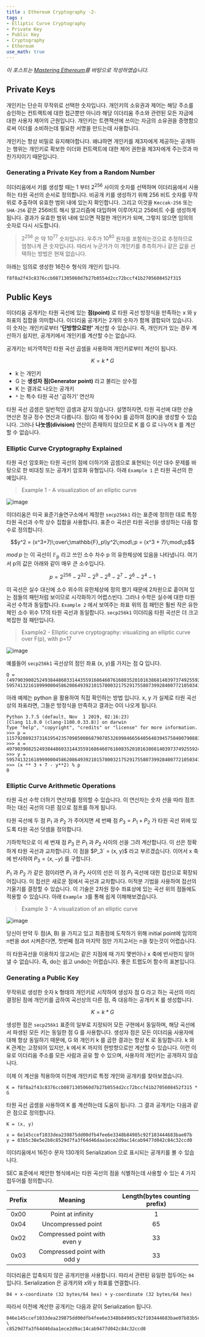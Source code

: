 ```yaml
---
title : Ethereum Cryptography -2-
tags :
- Elliptic Curve Cryptography
- Private Key
- Public Key
- Cryptography
- Ethereum
use_math: true
---
```


*이 포스트는 [Mastering Ethereum](https://github.com/ethereumbook/ethereumbook)를 바탕으로 작성하였습니다.*

## Private Keys

개인키는 단순히 무작위로 선택한 숫자입니다. 개인키의 소유권과 제어는 해당 주소를 승인하는 컨트랙트에 대한 접근뿐만 아니라 해당 이더리움 주소와 관련된 모든 자금에 대한 사용자 제어의 근원입니다. 개인키는 트랜잭션에 쓰이는 자금의 소유권을 증명함으로써 이더를 소비하는데 필요한 서명을 만드는데 사용합니다.

개인키는 항상 비밀로 유지해야합니다. 왜냐하면 개인키를 제3자에게 제공하는 공개하는 행위는 개인키로 확보한 이더와 컨트랙트에 대한 제어 권한을 제3자에게 주는것과 마찬가지이기 때문입니다.

### Generating a Private Key from a Random Number

이더리움에서 키를 생성할 때는 $1$ 부터 $2^{256}$ 사이의 숫자를 선택하며 이더리움에서 사용하는 타원 곡선의 순서로 정의합니다. 비공개 키를 생성하기 위해 256 비트 숫자를 무작위로 추출하여 유효한 범위 내에 있는지 확인합니다. 그리고 이것을 `Keccak-256` 또는 `SHA-256` 같은 256비트 해시 알고리즘에 대입하며 이루어지고 256비트 수를 생성하게 됩니다. 결과가 유효한 범위 내에 있으면 적절한 개인키가 되며, 그렇지 않으면 임의의 숫자로 다시 시도합니다.

> $2^{256}$ 은 약 $10^{77}$ 숫자입니다. 우주가 $10^{80}$ 원자를 포함하는것으로 추정하므로 엄청나게 큰 숫자입니다. 따라서 누군가가 이 개인키를 추측하거나 같은 값을 선택하는 방법은 현재 없습니다.

아래는 임의로 생성한 16진수 형식의 개인키 입니다.

```
f8f8a2f43c8376ccb0871305060d7b27b0554d2cc72bccf41b2705608452f315
```

## Public Keys

이더리움 공개키는 타원 곡선에 있는 **점(point)** 로 타원 곡선 방정식을 만족하는 x 와 y 좌표의 집합을 의미합니다. 이더리움 공개키는 2개의 숫자가 함께 결합되어 있습니다. 이 숫자는 개인키로부터 **'단방향으로만'** 계산할 수 있습니다. 즉, 개인키가 있는 경우 계산하기 쉽지만, 공개키에서 개인키를 계산할 수는 없습니다.

공개키는 비가역적인 타원 곡선 곱셈을 사용하여 개인키로부터 계산이 됩니다. 

$$K = k * G$$

- k 는 개인키 
- G 는 **생성자 점(Generator point)** 라고 불리는 상수점 
- K 는 결과로 나오는 공개키
- `*` 는 특수 타원 곡선 '곱하기' 연산자 

타원 곡선 곱셈은 일반적인 곱셈과 같지 않습니다. 설명하자면, 타원 곡선에 대한 산술 연산은 정규 정수 연산과 다릅니다. 점(G) 에 정수(k) 를 곱하여 점(K)을 생성할 수 있습니다. 그러나 **나눗셈(division)** 연산이 존재하지 않으므로 K 를 G 로 나누어 k 를 계산할 수 없습니다.

### Elliptic Curve Cryptography Explained

타원 곡선 암호화는 타원 곡선의 점에 더하기와 곱셈으로 표현되는 이산 대수 문제를 바탕으로 한 비대칭 또는 공개키 암호화 유형입니다. 아래 `Example 1` 은 타원 곡선의 한 예입니다.

> Example 1 - A visualization of an elliptic curve

![image](https://user-images.githubusercontent.com/44635266/70844926-d91c0100-1e8b-11ea-838a-cd78bb8b7c58.png)

이더리움은 미국 표준기술연구소에서 제정한 `secp256k1` 라는 표준에 정의한 대로 특정 타원 곡선과 수학 상수 집합을 사용합니다. 표준ㅇ 곡선은 타원 곡선을 생성하는 다음 함수로 정의합니다.

$$y^2 = (x^3+7)\;over\;\mathbb{F}_p\\y^2\;mod\;p = (x^3 + 7)\;mod\;p$$

$mod\;p$ 는 이 곡선이 $\mathbb{F_p}$ 라고 쓰인 소수 차수 p 의 유한체상에 있음을 나타냅니다. 여기서 p의 값은 아래와 같이 매우 큰 소수입니다.

$$p = 2^{256} - 2^{32} - 2^9 - 2^8 - 2^7 - 2^6 - 2^4 - 1$$

이 곡선은 실수 대신에 소수 위수의 유한체상에 정의 했기 때문에 2차원으로 흩어져 있는 점들의 패턴처럼 보이므로 시각화하기 어렵스빈다. 그러나 수학은 실수에 대한 타원 곡선 수학과 동일합니다.  `Example 2` 에서 보여주는 좌표 위의 점 패턴은 훨씬 작은 유한체인 소수 위수 17의 타원 곡선과 동일합니다. `secp256k1` 이더리움 타원 곡선은 더 크고 복잡한 점 패턴입니다.

> Example2 - Elliptic curve cryptography: visualizing an elliptic curve over F(p), with p=17

![image](https://user-images.githubusercontent.com/44635266/70844927-d9b49780-1e8b-11ea-8821-91d2be303ddd.png)

예를들어 `secp256k1` 곡선상의 점인 좌표 (x, y)를 가지는 점 Q 입니다.

```
Q =
(49790390825249384486033144355916864607616083520101638681403973749255924539515,
59574132161899900045862086493921015780032175291755807399284007721050341297360)
```

아래 예제는 python 을 활용하여 직접 확인하는 방법 입니다. x, y 가 실제로 타원 곡선상의 좌표라면, 그들은 방정식을 만족하고 결과는 0이 나오게 됩니다.

```shell
Python 3.7.5 (default, Nov  1 2019, 02:16:23)
[Clang 11.0.0 (clang-1100.0.33.8)] on darwin
Type "help", "copyright", "credits" or "license" for more information.
>>> p = 115792089237316195423570985008687907853269984665640564039457584007908834671663
>>> x = 49790390825249384486033144355916864607616083520101638681403973749255924539515
>>> y = 59574132161899900045862086493921015780032175291755807399284007721050341297360
>>> (x ** 3 + 7 - y**2) % p
0
```

### Elliptic Curve Arithmetic Operations

타원 곡선 수학 더하기 연산자를 정의할 수 있습니다. 이 연산자는 숫자 선을 따라 점프하는 대신 곡선의 다른 점으로 점프를 하게 됩니다.

타원 곡선에 두 점 $P_1$ 과 $P_2$ 가 주어지면 세 번째 점 $P_3 = P_1 + P_2$ 가 타원 곡선 위에 있도록 타원 곡선 덧셈을 정의합니다.

기하학적으로 이 세 번재 점 $P_3$ 은 $P_1$ 과 $P_2$ 사이의 선을 그려 계산합니다. 이 선은 정확하게 타원 곡선과 교차합니다. 이 점을 $P_3` = (x, y)$ 라고 부르겠습니다. 이어서 x 축에 반사하여 $P_3 = (x, -y)$ 를 구합니다.

$P_1$ 과 $P_2$ 가 같은 점이라면 $P_1$ 과 $P_2$ 사이의 선은 이 점 $P_1$ 곡선에 대한 접선으로 확장되어집니다. 이 접선은 새로운 점에서 곡선과 교차합니다. 미적분 기법을 사용하여 접선의 기울기를 결정할 수 있습니다. 이 기술은 2차원 정수 좌표상에 있는 곡선 위의 점들에도 적용할 수 있습니다. 아래 `Example 3`를 통해 쉽게 이해해보겠습니다.

> Example 3 - A visualization of an elliptic curve

![image](https://user-images.githubusercontent.com/44635266/70890343-2a60f780-2028-11ea-868d-e4c5af6e98fc.gif)


당신이 만약 두 점(A, B) 을 가지고 있고 최종점에 도착하기 위해 initial point에 임의의 n번을 dot 시켜준다면, 첫번째 점과 마지막 점만 가지고서는 n을 찾는것이 어렵습니다.

이 타원곡선을 이용하지 않고서는 같은 지점에 때 가지 몇번이나 x 축에 반사한지 알아낼 수 없습니다. 즉, do는 쉽고 undo는 어렵습니다. 좋은 트랩도어 함수의 표본입니다.

### Generating a Public Key

무작위로 생성한 숫자 k 형태의 개인키로 시작하여 생성자 점 G 라고 하는 곡선의 미리 결정된 점에 개인키를 곱하여 곡선상의 다른 점, 즉 대응하는 공개키 K 를 생성합니다.

$$K = k * G$$

생성한 점은 `secp256k1` 표준의 일부로 지정되어 모든 구현에서 동일하며, 해당 곡선에서 파생된 모든 키는 동일한 점 G 를 사용합니다. 생성자 점은 모든 이더리움 사용자에 대해 항상 동일하기 때문에, G 와 개인키 k 를 곱한 결과는 항상 K 로 동일합니다. k 와 K 관계는 고정되어 있지만, k 에서 K 까지의 한방향으로만 계산할 수 있습니다. 이런 이유로 이더리움 주소를 모든 사람과 공유 할 수 있으며, 사용자의 개인키는 공개하지 않습니다.

이제 이 계산을 적용하여 이전에 개인키로 특정 개인와 공개키를 찾아보겠습니다.

```
K = f8f8a2f43c8376ccb0871305060d7b27b0554d2cc72bccf41b2705608452f315 * G
```

타원 곡선 곱셈을 사용하여 K 를 계산하는데 도움이 됩니다. 그 결과 공개키는 다음과 같은 점으로 정의합니다.

```
K = (x, y)
```

```
x = 6e145ccef1033dea239875dd00dfb4fee6e3348b84985c92f103444683bae07b
y = 83b5c38e5e2b0c8529d7fa3f64d46daa1ece2d9ac14cab9477d042c84c32ccd0
```

이더리움에서 16진수 문자 130개의 Serialization 으로 표시되는 공개키를 볼 수 있습니다.

SEC 표준에서 제안한 형식에서는 타원 곡선의 점을 식별하는데 사용할 수 있는 4 가지  접두어를 정의합니다.

|Prefix|Meaning|Length(bytes counting prefix)|
|:--:|:--:|:--:|
|0x00|Point at infinity|1|
|0x04|Uncompressed point|65|
|0x02|Compressed point with even y|33|
|0x03|Compressed point with odd y|33|

이더리움은 압축되지 않은 공개키만을 사용합니다. 따라서 관련된 유일한 접두어는 `04` 입니다. Serialization 은 공개키와 x와 y 좌표를 연결합니다.

```
04 + x-coordinate (32 bytes/64 hex) + y-coordinate (32 bytes/64 hex)
```

따라서 이전에 계산한 공개키는 다음과 같이 Serialization 됩니다.

```
046e145ccef1033dea239875dd00dfb4fee6e3348b84985c92f103444683bae07b83b5c38e5e2b0 \
c8529d7fa3f64d46daa1ece2d9ac14cab9477d042c84c32ccd0
```

